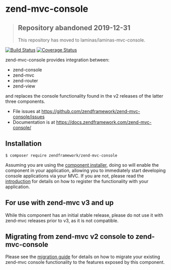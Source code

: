 # zend-mvc-console

> ## Repository abandoned 2019-12-31
>
> This repository has moved to laminas/laminas-mvc-console.

[![Build Status](https://secure.travis-ci.org/zendframework/zend-mvc-console.svg?branch=master)](https://secure.travis-ci.org/zendframework/zend-mvc-console)
[![Coverage Status](https://coveralls.io/repos/github/zendframework/zend-mvc-console/badge.svg?branch=master)](https://coveralls.io/github/zendframework/zend-mvc-console?branch=master)

zend-mvc-console provides integration between:

- zend-console
- zend-mvc
- zend-router
- zend-view

and replaces the console functionality found in the v2 releases of the latter
three components.

- File issues at https://github.com/zendframework/zend-mvc-console/issues
- Documentation is at https://docs.zendframework.com/zend-mvc-console/

## Installation

```console
$ composer require zendframework/zend-mvc-console
```

Assuming you are using the [component
installer](https://docs.zendframework.com/zend-component-installer), doing so
will enable the component in your application, allowing you to immediately start
developing console applications via your MVC. If you are not, please read the
[introduction](https://docs.zendframework.com/zend-mvc-console/intro/) for
details on how to register the functionality with your application.

## For use with zend-mvc v3 and up

While this component has an initial stable release, please do not use it with
zend-mvc releases prior to v3, as it is not compatible.

## Migrating from zend-mvc v2 console to zend-mvc-console

Please see the [migration guide](http://docs.zendframework.com/zend-mvc-console/migration/v2-to-v3/)
for details on how to migrate your existing zend-mvc console functionality to
the features exposed by this component.